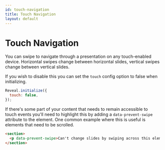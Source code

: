 ```yaml
---
id: touch-navigation
title: Touch Navigation
layout: default
---
```


# Touch Navigation

You can swipe to navigate through a presentation on any touch-enabled device. Horizontal swipes change between horizontal slides, vertical swipes change between vertical slides.

If you wish to disable this you can set the `touch` config option to false when initializing.

```javascript
Reveal.initialize({
  touch: false,
});
```

If there's some part of your content that needs to remain accessible to touch events you'll need to highlight this by adding a `data-prevent-swipe` attribute to the element. One common example where this is useful is elements that need to be scrolled.

```html
<section>
  <p data-prevent-swipe>Can't change slides by swiping across this element.</p>
</section>
```
